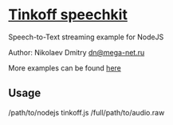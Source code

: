 # [Tinkoff speechkit](https://voicekit.tinkoff.ru/)
Speech-to-Text streaming example for NodeJS

Author: Nikolaev Dmitry <dn@mega-net.ru>

More examples can be found [here](https://github.com/TinkoffCreditSystems/tinkoff-speech-api-examples)

Usage
----
/path/to/nodejs tinkoff.js /full/path/to/audio.raw
